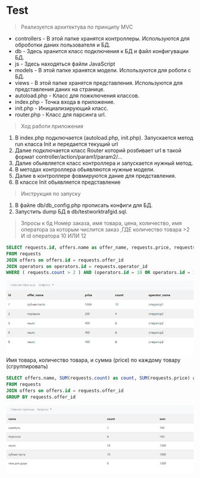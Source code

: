 # Test
>Реализуется архитектува по принципу MVC
- controllers - В этой папке хранятся контроллеры. Используются для оброботки даних пользователя и БД.
- db - Здесь хранится класс подключения к БД и файл конфигувации БД. 
- js - Здесь находяться файли JavaScript
- models - В этой папке хранятся модели. Используются для роботи с БД. 
- views - В этой папке хранятся представления. Используются для представления даних на странице.
- autoload.php - Класс для пожключения классов.
- index.php - Точка входа в приложение.
- init.php - Инициализирующий класс.
- router.php - Класс для парсинга url.
>Ход работи приложения
1. В index.php подключается (autoload.php, init.php). Запускается метод run класса Init и передается текущий url
2. Далие подключается класс Router которий розбивает url в такой формат controller/action/param1/param2/...
3. Далие обьявляется класс контроллера и запускается нужный метод.
4. В методах контроллера обьявляются нужные модели.
5. Далие в контроллере фовмируются дание для представления.
6. В классе Init обьявляется представление  
>Инструкция по запуску
1. В файле db/db_config.php прописать конфиги для БД.
2. Запустить dump БД в db/testworktrafgid.sql.
>Зпросы к бд 
Номер заказа, имя товара, цена, количество, имя оператора за которым числится заказ ,ГДЕ количество товара >2 И id оператора 10 ИЛИ 12
``` SQL 
SELECT requests.id, offers.name as offer_name, requests.price, requests.count, operators.name as operator_name 
FROM requests
JOIN offers on offers.id = requests.offer_id
JOIN operators on operators.id = requests.operator_id
WHERE ( requests.count > 2 ) AND (operators.id = 10 OR operators.id = 12)
```
![alt text](views/img/query1.PNG)
Имя товара, количество товара, и сумма (price) по каждому товару (сгруппировать)
``` SQL
SELECT offers.name, SUM(requests.count) as count, SUM(requests.price) as sum 
FROM requests
JOIN offers on offers.id = requests.offer_id
GROUP BY requests.offer_id   
```
![alt text](views/img/query2.PNG)

